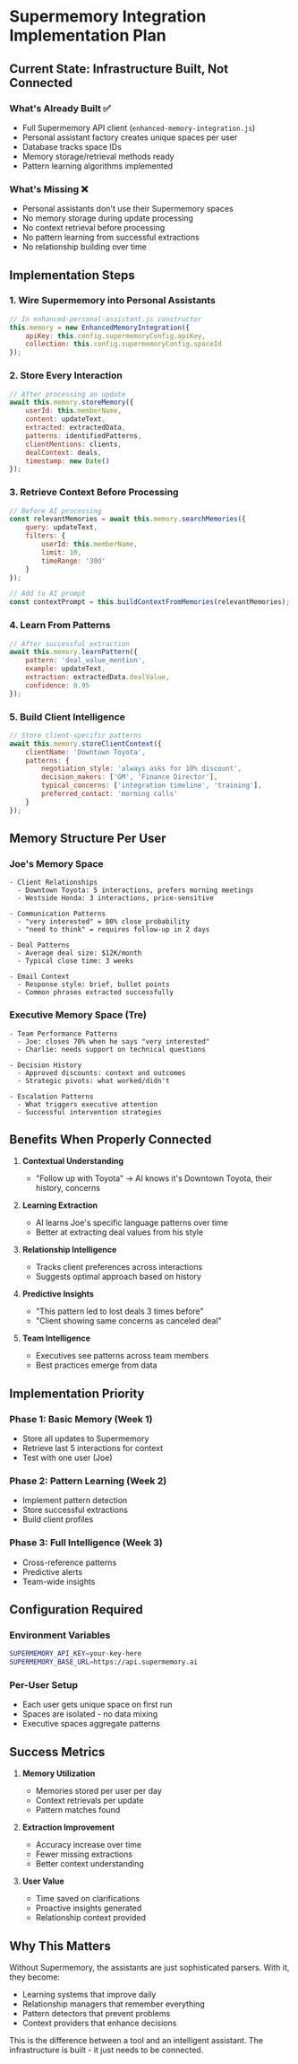 # Supermemory Integration Implementation Plan

## Current State: Infrastructure Built, Not Connected

### What's Already Built ✅
- Full Supermemory API client (`enhanced-memory-integration.js`)
- Personal assistant factory creates unique spaces per user
- Database tracks space IDs
- Memory storage/retrieval methods ready
- Pattern learning algorithms implemented

### What's Missing ❌
- Personal assistants don't use their Supermemory spaces
- No memory storage during update processing
- No context retrieval before processing
- No pattern learning from successful extractions
- No relationship building over time

## Implementation Steps

### 1. Wire Supermemory into Personal Assistants

```javascript
// In enhanced-personal-assistant.js constructor
this.memory = new EnhancedMemoryIntegration({
    apiKey: this.config.supermemoryConfig.apiKey,
    collection: this.config.supermemoryConfig.spaceId
});
```

### 2. Store Every Interaction

```javascript
// After processing an update
await this.memory.storeMemory({
    userId: this.memberName,
    content: updateText,
    extracted: extractedData,
    patterns: identifiedPatterns,
    clientMentions: clients,
    dealContext: deals,
    timestamp: new Date()
});
```

### 3. Retrieve Context Before Processing

```javascript
// Before AI processing
const relevantMemories = await this.memory.searchMemories({
    query: updateText,
    filters: {
        userId: this.memberName,
        limit: 10,
        timeRange: '30d'
    }
});

// Add to AI prompt
const contextPrompt = this.buildContextFromMemories(relevantMemories);
```

### 4. Learn From Patterns

```javascript
// After successful extraction
await this.memory.learnPattern({
    pattern: 'deal_value_mention',
    example: updateText,
    extraction: extractedData.dealValue,
    confidence: 0.95
});
```

### 5. Build Client Intelligence

```javascript
// Store client-specific patterns
await this.memory.storeClientContext({
    clientName: 'Downtown Toyota',
    patterns: {
        negotiation_style: 'always asks for 10% discount',
        decision_makers: ['GM', 'Finance Director'],
        typical_concerns: ['integration timeline', 'training'],
        preferred_contact: 'morning calls'
    }
});
```

## Memory Structure Per User

### Joe's Memory Space
```
- Client Relationships
  - Downtown Toyota: 5 interactions, prefers morning meetings
  - Westside Honda: 3 interactions, price-sensitive
  
- Communication Patterns
  - "very interested" = 80% close probability
  - "need to think" = requires follow-up in 2 days
  
- Deal Patterns
  - Average deal size: $12K/month
  - Typical close time: 3 weeks
  
- Email Context
  - Response style: brief, bullet points
  - Common phrases extracted successfully
```

### Executive Memory Space (Tre)
```
- Team Performance Patterns
  - Joe: closes 70% when he says "very interested"
  - Charlie: needs support on technical questions
  
- Decision History
  - Approved discounts: context and outcomes
  - Strategic pivots: what worked/didn't
  
- Escalation Patterns
  - What triggers executive attention
  - Successful intervention strategies
```

## Benefits When Properly Connected

1. **Contextual Understanding**
   - "Follow up with Toyota" → AI knows it's Downtown Toyota, their history, concerns

2. **Learning Extraction**
   - AI learns Joe's specific language patterns over time
   - Better at extracting deal values from his style

3. **Relationship Intelligence**
   - Tracks client preferences across interactions
   - Suggests optimal approach based on history

4. **Predictive Insights**
   - "This pattern led to lost deals 3 times before"
   - "Client showing same concerns as canceled deal"

5. **Team Intelligence**
   - Executives see patterns across team members
   - Best practices emerge from data

## Implementation Priority

### Phase 1: Basic Memory (Week 1)
- Store all updates to Supermemory
- Retrieve last 5 interactions for context
- Test with one user (Joe)

### Phase 2: Pattern Learning (Week 2)
- Implement pattern detection
- Store successful extractions
- Build client profiles

### Phase 3: Full Intelligence (Week 3)
- Cross-reference patterns
- Predictive alerts
- Team-wide insights

## Configuration Required

### Environment Variables
```bash
SUPERMEMORY_API_KEY=your-key-here
SUPERMEMORY_BASE_URL=https://api.supermemory.ai
```

### Per-User Setup
- Each user gets unique space on first run
- Spaces are isolated - no data mixing
- Executive spaces aggregate patterns

## Success Metrics

1. **Memory Utilization**
   - Memories stored per user per day
   - Context retrievals per update
   - Pattern matches found

2. **Extraction Improvement**
   - Accuracy increase over time
   - Fewer missing extractions
   - Better context understanding

3. **User Value**
   - Time saved on clarifications
   - Proactive insights generated
   - Relationship context provided

## Why This Matters

Without Supermemory, the assistants are just sophisticated parsers. With it, they become:
- Learning systems that improve daily
- Relationship managers that remember everything
- Pattern detectors that prevent problems
- Context providers that enhance decisions

This is the difference between a tool and an intelligent assistant. The infrastructure is built - it just needs to be connected.